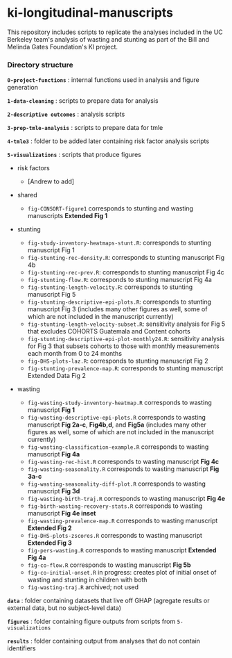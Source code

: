 # ki-longitudinal-manuscripts
This repository includes scripts to replicate the analyses included in the UC Berkeley team's analysis of wasting and stunting as part of the Bill and Melinda Gates Foundation's KI project.

### Directory structure

**`0-project-functions`** : internal functions used in analysis and figure generation

**`1-data-cleaning`** : scripts to prepare data for analysis

**`2-descriptive outcomes`** : analysis scripts

**`3-prep-tmle-analysis`** :  scripts to prepare data for tmle

**`4-tmle3`** :  folder to be added later containing risk factor analysis scripts

**`5-visualizations`** :  scripts that produce figures

* risk factors
    *  [Andrew to add]
* shared
    *  `fig-CONSORT-figure1`  corresponds to stunting and wasting manuscripts __Extended Fig 1__
* stunting
    * `fig-study-inventory-heatmaps-stunt.R`: corresponds to stunting manuscript Fig 1
    * `fig-stunting-rec-density.R`: corresponds to stunting manuscript Fig 4b
    * `fig-stunting-rec-prev.R`: corresponds to stunting manuscript Fig 4c
    * `fig-stunting-flow.R`: corresponds to stunting manuscript Fig 4a
    * `fig-stunting-length-velocity.R`: corresponds to stunting manuscript Fig 5
    * `fig-stunting-descriptive-epi-plots.R`: corresponds to stunting manuscript Fig 3 (includes many other figures as well, some of which are not included in the manuscript currently)
    * `fig-stunting-length-velocity-subset.R`: sensitivity analysis for Fig 5 that excludes COHORTS Guatemala and Content cohorts
    * `fig-stunting-descriptive-epi-plot-monthly24.R`: sensitivity analysis for Fig 3 that subsets cohorts to those with monthly measurements each month from 0 to 24 months
    * `fig-DHS-plots-laz.R`: corresponds to stunting manuscript Fig 2
    * `fig-stunting-prevalence-map.R`: corresponds to stunting manuscript Extended Data Fig 2

* wasting
    * `fig-wasting-study-inventory-heatmap.R`  corresponds to wasting manuscript __Fig 1__
    * `fig-wasting-descriptive-epi-plots.R`   corresponds to wasting manuscript __Fig 2a-c__, __Fig4b,d__, and __Fig5a__ (includes many other figures as well, some of which are not included in the manuscript currently)
    * `fig-wasting-classification-example.R` corresponds to wasting manuscript __Fig 4a__
    * `fig-wasting-rec-hist.R` corresponds to wasting manuscript __Fig 4c__
    * `fig-wasting-seasonality.R` corresponds to wasting manuscript __Fig 3a-c__
    * `fig-wasting-seasonality-diff-plot.R` corresponds to wasting manuscript __Fig 3d__
    * `fig-wasting-birth-traj.R` corresponds to wasting manuscript __Fig 4e__
    * `fig-birth-wasting-recovery-stats.R` corresponds to wasting manuscript __Fig 4e inset__
    * `fig-wasting-prevalence-map.R` corresponds to wasting manuscript __Extended Fig 2__
    * `fig-DHS-plots-zscores.R` corresponds to wasting manuscript __Extended Fig 3__
    * `fig-pers-wasting.R` corresponds to wasting manuscript __Extended Fig 4a__
    * `fig-co-flow.R` corresponds to wasting manuscript __Fig 5b__
    * `fig-co-initial-onset.R` in progress: creates plot of initial onset of wasting and stunting in children with both
    * `fig-wasting-traj.R` archived; not used

    
**`data`** : folder containing datasets that live off GHAP (agregate results or external data, but no subject-level data)

**`figures`** : folder containing figure outputs from scripts from `5-visualizations`  

**`results`** : folder containing output from analyses that do not contain identifiers





